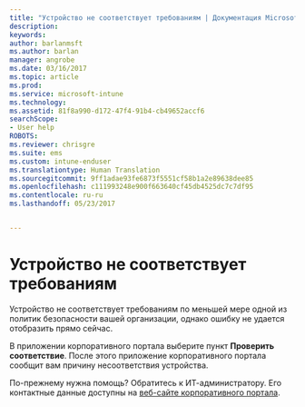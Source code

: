 ```yaml
---
title: "Устройство не соответствует требованиям | Документация Microsoft"
description: 
keywords: 
author: barlanmsft
ms.author: barlan
manager: angrobe
ms.date: 03/16/2017
ms.topic: article
ms.prod: 
ms.service: microsoft-intune
ms.technology: 
ms.assetid: 81f8a990-d172-47f4-91b4-cb49652accf6
searchScope:
- User help
ROBOTS: 
ms.reviewer: chrisgre
ms.suite: ems
ms.custom: intune-enduser
ms.translationtype: Human Translation
ms.sourcegitcommit: 9ff1adae93fe6873f5551cf58b1a2e89638dee85
ms.openlocfilehash: c111993248e900f663640cf45db4525dc7c7df95
ms.contentlocale: ru-ru
ms.lasthandoff: 05/23/2017


---
```


# <a name="your-device-is-noncompliant"></a>Устройство не соответствует требованиям

Устройство не соответствует требованиям по меньшей мере одной из политик безопасности вашей организации, однако ошибку не удается отобразить прямо сейчас.  

В приложении корпоративного портала выберите пункт **Проверить соответствие**. После этого приложение корпоративного портала сообщит вам причину несоответствия устройства.

По-прежнему нужна помощь? Обратитесь к ИТ-администратору. Его контактные данные доступны на [веб-сайте корпоративного портала](http://portal.manage.microsoft.com).

